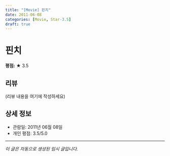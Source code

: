 ```yaml
---
title: "[Movie] 핀치"
date: 2011-06-08
categories: [Movie, Star-3.5]
draft: true
---
```


# 핀치

**평점:** ★ 3.5

## 리뷰

(리뷰 내용을 여기에 작성하세요)

## 상세 정보

- 관람일: 2011년 06월 08일
- 개인 평점: 3.5/5.0

---

*이 글은 자동으로 생성된 임시 글입니다.*
